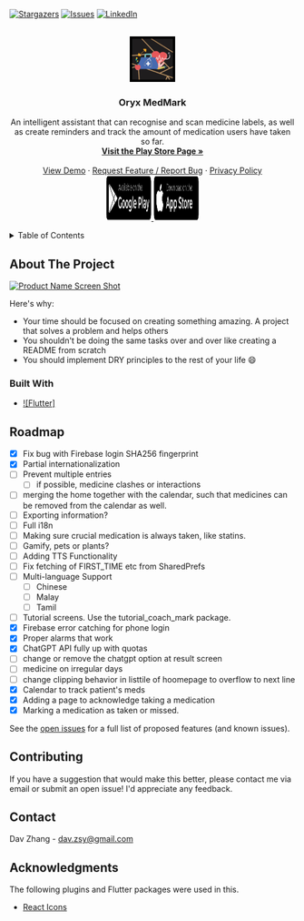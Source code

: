 [![Stargazers][stars-shield]][stars-url]
[![Issues][issues-shield]][issues-url]
[![LinkedIn][linkedin-shield]][linkedin-url]

<!-- PROJECT LOGO -->
<br />
<div align="center">
  <a href="https://play.google.com/store/apps/details?id=com.davz.medocr">
    <img src="images/logo.png" alt="Logo" width="80" height="80">
  </a>
  <h3 align="center">Oryx MedMark</h3>
  <p align="center">
    An intelligent assistant that can recognise and scan medicine labels, as well as create reminders and track the amount of medication users have taken so far.
    <br />
    <a href="https://play.google.com/store/apps/details?id=com.davz.medocr"><strong>Visit the Play Store Page »</strong></a>
    <br />
    <br />
    <a href="https://youtube.com">View Demo</a>
    ·
    <a href="https://github.com/BetAlph/Oryx-MedMark/issues">Request Feature / Report Bug</a>
    ·
    <a href="https://github.com/BetAlph/Oryx-MedMark/PRIVACY_POLICY.md">Privacy Policy</a>
    <br />
    <a href="https://play.google.com/store/apps/details?id=com.davz.medocr">
    <img src="images/googlestore.png" alt="Logo" width="80" height="80">
    <a href="https://play.google.com/store/apps/details?id=com.davz.medocr">
    <img src="images/applestore.png" alt="Logo" width="80" height="80">
  </a>
  </p>
</div>



<!-- TABLE OF CONTENTS -->
<details>
  <summary>Table of Contents</summary>
  <ol>
    <li>
      <a href="#about-the-project">About The Project</a>
      <ul>
        <li><a href="#built-with">Built With</a></li>
      </ul>
    </li>
    <li><a href="#usage">Usage</a></li>
    <li><a href="#roadmap">Roadmap</a></li>
    <li><a href="#contributing">Contributing</a></li>
    <li><a href="#contact">Contact</a></li>
    <li><a href="#acknowledgments">Acknowledgments</a></li>
  </ol>
</details>



<!-- ABOUT THE PROJECT -->
## About The Project

[![Product Name Screen Shot][product-screenshot]](https://example.com)

Here's why:
* Your time should be focused on creating something amazing. A project that solves a problem and helps others
* You shouldn't be doing the same tasks over and over like creating a README from scratch
* You should implement DRY principles to the rest of your life :smile:





### Built With

* [![Flutter]][Flutter-url]



<!-- ROADMAP -->
## Roadmap

- [x] Fix bug with Firebase login SHA256 fingerprint
- [x] Partial internationalization
- [ ] Prevent multiple entries
    - [ ] if possible, medicine clashes or interactions
- [ ] merging the home together with the calendar, such that medicines can be removed from the calendar as well.
- [ ] Exporting information?
- [ ] Full i18n
- [ ] Making sure crucial medication is always taken, like statins. 
- [ ] Gamify, pets or plants?
- [ ] Adding TTS Functionality
- [ ] Fix fetching of FIRST_TIME etc from SharedPrefs
- [ ] Multi-language Support
    - [ ] Chinese
    - [ ] Malay
    - [ ] Tamil
- [ ] Tutorial screens. Use the tutorial_coach_mark package.
- [x] Firebase error catching for phone login
- [x] Proper alarms that work
- [x] ChatGPT API fully up with quotas
- [ ] change or remove the chatgpt option at result screen
- [ ] medicine on irregular days
- [ ] change clipping behavior in listtile of hoomepage to overflow to next line
- [x] Calendar to track patient's meds
- [x] Adding a page to acknowledge taking a medication
- [x] Marking a medication as taken or missed.

See the [open issues](https://github.com/BetAlph/Oryx-MedMark/issues) for a full list of proposed features (and known issues).

<!-- CONTRIBUTING -->
## Contributing

If you have a suggestion that would make this better, please contact me via email or submit an open issue! I'd appreciate any feedback.

<!-- CONTACT -->
## Contact

Dav Zhang - dav.zsy@gmail.com

<!-- ACKNOWLEDGMENTS -->
## Acknowledgments

The following plugins and Flutter packages were used in this.

* [React Icons](https://react-icons.github.io/react-icons/search)



<!-- MARKDOWN LINKS & IMAGES -->
[stars-shield]: https://img.shields.io/github/stars/othneildrew/Best-README-Template.svg?style=for-the-badge
[stars-url]: https://github.com/BetAlph/Oryx-MedMark/stargazers
[issues-shield]: https://img.shields.io/github/issues/othneildrew/Best-README-Template.svg?style=for-the-badge
[issues-url]: https://github.com/BetAlph/Oryx-MedMark/issues
[linkedin-shield]: https://img.shields.io/badge/-LinkedIn-black.svg?style=for-the-badge&logo=linkedin&colorB=555
[linkedin-url]: [https://linkedin.com/in/othneildrew](https://www.linkedin.com/in/dav-zhang/)
[product-screenshot]: images/screenshot.png
[flutter-url]: https://flutter.dev
